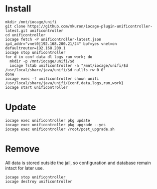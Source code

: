 # Install

```
mkdir /mnt/iocage/unifi
git clone https://github.com/mkuron/iocage-plugin-unificontroller-latest.git unificontroller
cd unificontroller
iocage fetch -P unificontroller-latest.json ip4_addr="vnet0|192.168.200.21/24" bpf=yes vnet=on defaultrouter=192.168.200.1
iocage stop unificontroller
for d in conf data dl logs run work; do
  mkdir -p /mnt/iocage/unifi/$d
  iocage fstab unificontroller -a "/mnt/iocage/unifi/$d /usr/local/share/java/unifi/$d nullfs rw 0 0"
done
iocage exec -f unificontroller chown unifi /usr/local/share/java/unifi/{conf,data,logs,run,work}
iocage start unificontroller
```

# Update

```
iocage exec unificontroller pkg update
iocage exec unificontroller pkg upgrade --yes
iocage exec unificontroller /root/post_upgrade.sh
```

# Remove

All data is stored outside the jail, so configuration and database remain intact for later use.

```
iocage stop unificontroller
iocage destroy unificontroller
```
